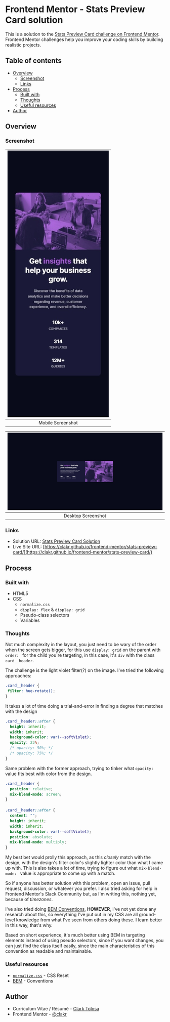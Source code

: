 # Frontend Mentor - Stats Preview Card solution

This is a solution to the [Stats Preview Card challenge on Frontend Mentor](https://www.frontendmentor.io/challenges/stats-preview-card-component-8JqbgoU62). Frontend Mentor challenges help you improve your coding skills by building realistic projects. 

## Table of contents

- [Overview](#overview)
  - [Screenshot](#screenshot)
  - [Links](#links)
- [Process](#process)
  - [Built with](#built-with)
  - [Thoughts](#thoughts)
  - [Useful resources](#useful-resources)
- [Author](#author)

## Overview

### Screenshot

| ![Mobile](./images/mobile.jpeg) |
|:--:|
|Mobile Screenshot|

| ![Desktop](./images/desktop.jpeg) |
|:--:|
|Desktop Screenshot|

### Links

- Solution URL: [Stats Preview Card Solution](https://github.com/clakr/frontend-mentor/tree/main/stats-preview-card)
- Live Site URL: [https://clakr.github.io/frontend-mentor/stats-preview-card/](https://clakr.github.io/frontend-mentor/stats-preview-card/)

## Process

### Built with

- HTML5
- CSS
  - `normalize.css`
  - `display: flex` & `display: grid`
  - Pseudo-class selectors
  - Variables

### Thoughts

Not much complexity in the layout, you just need to be wary of the order when the screen gets bigger, for this use `display: grid` on the parent with `order: ` for the child you're targeting, in this case, it's `div` with the class `card__header`.

The challenge is the light violet filter(?) on the image. I've tried the following approaches: 
 ```css
.card__header {
  filter: hue-rotate();
}
```
It takes a lot of time doing a trial-and-error in finding a degree that matches with the design
```css
.card__header::after {
  height: inherit;
  width: inherit;
  background-color: var(--softViolet);
  opacity: 25%;
  /* opacity: 50%; */
  /* opacity: 75%; */
}
```
Same problem with the former approach, trying to tinker what `opacity: ` value fits best with color from the design.
```css
.card__header {
  position: relative;
  mix-blend-mode: screen;
}

.card__header::after {
  content: "";
  height: inherit;
  width: inherit;
  background-color: var(--softViolet);
  position: absolute;
  mix-blend-mode: multiply;
}
``` 
My best bet would prolly this approach, as this _closely_ match with the design, with the design's filter color's slightly lighter color than what I came up with. This is also takes a lot of time, trying to figure out what `mix-blend-mode: ` value is appropriate to come up with a match.

So if anyone has better solution with this problem, open an issue, pull request, discussion, or whatever you prefer. I also tried asking for help in Frontend Mentor's Slack Community but, as I'm writing this, nothing yet, because of _timezones_. 

I've also tried doing [BEM Conventions](https://getbem.com/introduction/), **HOWEVER**, I've not yet done any research about this, so everything I've put out in my CSS are all ground-level knowledge from what I've seen from others doing these. I learn better in this way, that's why.

Based on short experience, it's much better using BEM in targeting elements instead of using pseudo selectors, since if you want changes, you can just find the class itself easily, since the main characteristics of this convention as readable and maintainable.

### Useful resources

- [`normalize.css`](https://www.joshwcomeau.com/css/custom-css-reset/) - CSS Reset
- [BEM](https://getbem.com/introduction/) - Conventions


## Author

- Curriculum Vitae / Résumé - [Clark Tolosa](https://clakr.vercel.app)
- Frontend Mentor - [@clakr](https://www.frontendmentor.io/profile/clakr)